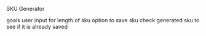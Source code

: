 SKU Generator

goals
user input for length of sku 
option to save sku 
check generated sku to see if it is already saved